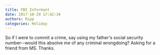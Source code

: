 ```yaml
---
title: FBI Informant
date: 2017-10-29 17:42:34
authors: Ripp
categories: Holiday
---
```


 So if I were to commit a crime, say using my father's social security number--would this absolve me of any criminal wrongdoing? 
Asking for a friend from MS. Thanks.